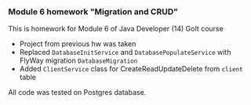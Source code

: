 ### Module 6 homework "Migration and CRUD" 

This is homework for Module 6 of Java Developer (14) GoIt course

* Project from previous hw was taken
* Replaced `DatabaseInitService` and `DatabasePopulateService` with FlyWay migration `DatabaseMigration`
* Added `ClientService` class for CreateReadUpdateDelete from `client` table

All code was tested on Postgres database. 